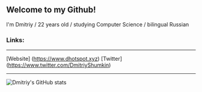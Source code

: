 
## Welcome to my Github!

I'm Dmitriy / 22 years old / studying Computer Science / bilingual Russian

### Links:
***
[Website] (https://www.dhotspot.xyz)
[Twitter] (https://www.twitter.com/DmitriyShumkin)
***
![Dmitriy's GitHub stats](https://github-readme-stats.vercel.app/api?username=DmitriyShum&show_icons=true&theme=radical)
